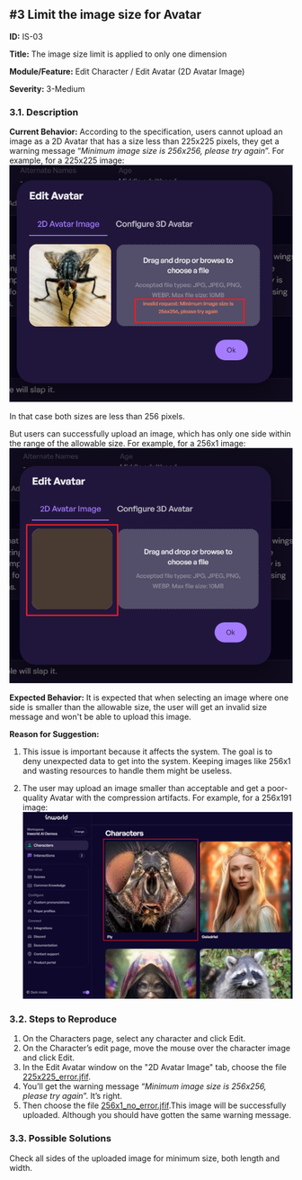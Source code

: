 ## #3 Limit the image size for Avatar

**ID:** IS-03

**Title:** The image size limit is applied to only one dimension 

**Module/Feature:** Edit Character / Edit Avatar (2D Avatar Image)

**Severity:** 3-Medium

### 3.1. Description

**Current Behavior:** According to the specification, users cannot upload an image as a 2D Avatar that has a size less than 225x225 pixels, they get a warning message “*Minimum image size is 256x256, please try again*”. For example, for a 225x225 image:
![IS-03_1](IS-03_1.png)

In that case both sizes are less than 256 pixels.

But users can successfully upload an image, which has only one side within the range of the allowable size. For example, for a 256x1 image:
![IS-03_2](IS-03_2.png)

**Expected Behavior:** It is expected that when selecting an image where one side is smaller than the allowable size, the user will get an invalid size message and won't be able to upload this image.

**Reason for Suggestion:**  
1. This issue is important because it affects the system. The goal is to deny unexpected data to get into the system. Keeping images like 256x1 and wasting resources to handle them might be useless.

2. The user may upload an image smaller than acceptable and get a poor-quality Avatar with the compression artifacts. For example, for a 256x191 image:
![IS-03_3](IS-03_3.png)

### 3.2. Steps to Reproduce

1. On the Characters page, select any character and click Edit.
2. On the Character’s edit page, move the mouse over the character image and click Edit.
3. In the Edit Avatar window on the "2D Avatar Image" tab, choose the file [225x225_error.jfif](225x225_error.jfif).
4. You’ll get the warning message “*Minimum image size is 256x256, please try again*”. It’s right.
5. Then choose the file [256x1_no_error.jfif](256x1_no_error.jfif).This image will be successfully uploaded. Although you should have gotten the same warning message.


### 3.3. Possible Solutions
Check all sides of the uploaded image for minimum size, both length and width.